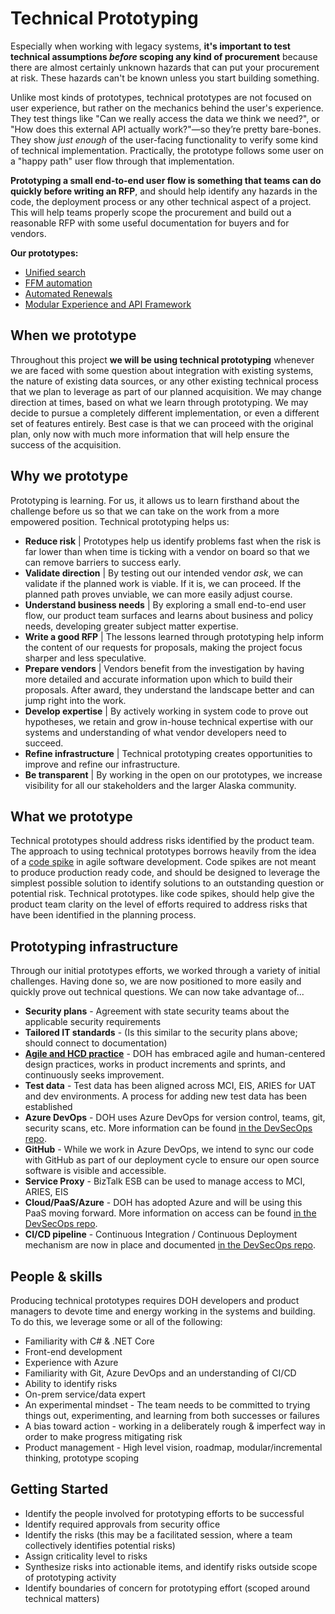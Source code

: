 # Technical Prototyping
Especially when working with legacy systems, **it's important to test technical assumptions *before* scoping any kind of procurement** because there are almost certainly unknown hazards that can put your procurement at risk. These hazards can't be known unless you start building something.

Unlike most kinds of prototypes, technical prototypes are not focused on user experience, but rather on the mechanics behind the user's experience. They test things like "Can we really access the data we think we need?", or "How does this external API actually work?"—so they’re pretty bare-bones. They show *just enough* of the user-facing functionality to verify some kind of technical implementation. Practically, the prototype follows some user on a "happy path" user flow through that implementation.

**Prototyping a small end-to-end user flow is something that teams can do quickly before writing an RFP**, and should help identify any hazards in the code, the deployment process or any other technical aspect of a project. This will help teams properly scope the procurement and build out a reasonable RFP with some useful documentation for buyers and for vendors.

**Our prototypes:**

- [Unified search](technical-prototyping-unified-search.md)
- [FFM automation](technical-prototyping-ffm-automated-registration.md)
- [Automated Renewals](https://github.com/AlaskaDHSS/RFP-ARIES-AutomatedRenewals/blob/main/Attachment%2007%20Automated%20Renewals%20Technical%20Prototype%20Findings.md)
- [Modular Experience and API Framework](https://github.com/akhealth/ProtoModExp#readme)

## When we prototype

Throughout this project **we will be using technical prototyping** whenever we are faced with some question about integration with existing systems, the nature of existing data sources, or any other existing technical process that we plan to leverage as part of our planned acquisition. We may change direction at times, based on what we learn through prototyping. We may decide to pursue a completely different implementation, or even a different set of features entirely. Best case is that we can proceed with the original plan, only now with much more information that will help ensure the success of the acquisition.

## Why we prototype

Prototyping is learning. For us, it allows us to learn firsthand about the challenge before us so that we can take on the work from a more empowered position. Technical prototyping helps us:

- **Reduce risk** | Prototypes help us identify problems fast when the risk is far lower than when time is ticking with a vendor on board so that we can remove barriers to success early.
- **Validate direction** | By testing out our intended vendor _ask_, we can validate if the planned work is viable. If it is, we can proceed. If the planned path proves unviable, we can more easily adjust course.
- **Understand business needs** | By exploring a small end-to-end user flow, our product team surfaces and learns about business and policy needs, developing greater subject matter expertise.
- **Write a good RFP** | The lessons learned through prototyping help inform the content of our requests for proposals, making the project focus sharper and less speculative.
- **Prepare vendors** | Vendors benefit from the investigation by having more detailed and accurate information upon which to build their proposals. After award, they understand the landscape better and can jump right into the work.
- **Develop expertise** | By actively working in system code to prove out hypotheses, we retain and grow in-house technical expertise with our systems and understanding of what vendor developers need to succeed.
- **Refine infrastructure** | Technical prototyping creates opportunities to improve and refine our infrastructure.
- **Be transparent** | By working in the open on our prototypes, we increase visibility for all our stakeholders and the larger Alaska community.

## What we prototype

Technical prototypes should address risks identified by the product team. The approach to using technical prototypes borrows heavily from the idea of a [code spike](http://agiledictionary.com/209/spike/) in agile software development. Code spikes are not meant to produce production ready code, and should be designed to leverage the simplest possible solution to identify solutions to an outstanding question or potential risk. Technical prototypes. like code spikes, should help give the product team clarity on the level of efforts required to address risks that have been identified in the planning process.

## Prototyping infrastructure

Through our initial prototypes efforts, we worked through a variety of initial challenges. Having done so, we are now positioned to more easily and quickly prove out technical questions. We can now take advantage of...

- **Security plans** - Agreement with state security teams about the applicable security requirements 
- **Tailored IT standards** - (Is this similar to the security plans above; should connect to documentation)
- **[Agile and HCD practice](https://github.com/akhealth/EIS-Modernization/blob/master/how-we-work.md)** - DOH has embraced agile and human-centered design practices, works in product increments and sprints, and continuously seeks improvement.
- **Test data** - Test data has been aligned across MCI, EIS, ARIES for UAT and dev environments. A process for adding new test data has been established 
- **Azure DevOps** - DOH uses Azure DevOps for version control, teams, git, security scans, etc. More information can be found [in the DevSecOps repo](https://github.com/akhealth/DevSecOpsMvp).
- **GitHub** - While we work in Azure DevOps, we intend to sync our code with GitHub as part of our deployment cycle to ensure our open source software is visible and accessible.
- **Service Proxy** - BizTalk ESB can be used to manage access to MCI, ARIES, EIS 
- **Cloud/PaaS/Azure** - DOH has adopted Azure and will be using this PaaS moving forward. More information on access can be found [in the DevSecOps repo](https://github.com/akhealth/DevSecOpsMvp/blob/master/Azure.md).
- **CI/CD pipeline** - Continuous Integration / Continuous Deployment mechanism are now in place and documented [in the DevSecOps repo](https://github.com/akhealth/DevSecOpsMvp/blob/master/vsts/GitBranchingStrategy.md).

## People & skills

Producing technical prototypes requires DOH developers and product managers to devote time and energy working in the systems and building. To do this, we leverage some or all of the following:

- Familiarity with C# & .NET Core
- Front-end development 
- Experience with Azure
- Familiarity with Git, Azure DevOps and an understanding of CI/CD 
- Ability to identify risks
- On-prem service/data expert
- An experimental mindset - The team needs to be committed to trying things out, experimenting, and learning from both successes or failures
- A bias toward action - working in a deliberately rough & imperfect way in order to make progress mitigating risk
- Product management - High level vision, roadmap, modular/incremental thinking, prototype scoping

## Getting Started

- Identify the people involved for prototyping efforts to be successful
- Identify required approvals from security office
- Identify the risks (this may be a facilitated session, where a team collectively identifies potential risks)
- Assign criticality level to risks
- Synthesize risks into actionable items, and identify risks outside scope of prototyping activity
- Identify boundaries of concern for prototyping effort (scoped around technical matters)
